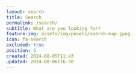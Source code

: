 ```yaml
---
layout: search
title: Search
permalink: /search/
subtitle: What are you looking for?
feature-img: assets/img/pexels/search-map.jpeg
icon: fa-search
excluded: true
position: 5
created: 2024-08-05T11:43
updated: 2024-08-06T16:50
---
```


